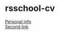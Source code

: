 # rsschool-cv
[Personal info](https://dilmun94.github.io/rsschool-cv/cv)<br>
[Second link](https://dilmun94.github.io/rsschool-cv/)